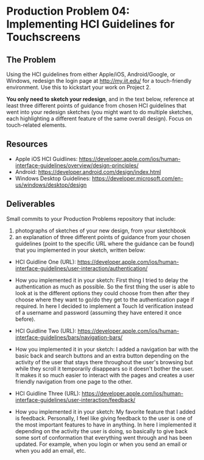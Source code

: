 # Production Problem 04: Implementing HCI Guidelines for Touchscreens

## The Problem

Using the HCI guidelines from either Apple/iOS, Android/Google, or Windows, redesign the login page at
http://my.iit.edu/ for a touch-friendly environment. Use this to kickstart your work on Project 2.

**You only need to sketch your redesign**, and in the text below, reference at least three different
points of guidance from chosen HCI guidelines that went into your redesign sketches (you might
want to do multiple sketches, each highlighting a different feature of the same overall design).
Focus on touch-related elements.

## Resources

* Apple iOS HCI Guidlines:
  https://developer.apple.com/ios/human-interface-guidelines/overview/design-principles/
* Android:
  https://developer.android.com/design/index.html
* Windows Desktop Guidelines:
  https://developer.microsoft.com/en-us/windows/desktop/design

## Deliverables

Small commits to your Production Problems repository that include:

1) photographs of sketches of your new design, from your sketchbook
2) an explanation of three different points of guidance from your chosen guidelines (point to the
   specific URL where the guidance can be found) that you implemented in your sketch, written below:

* HCI Guidline One (URL): https://developer.apple.com/ios/human-interface-guidelines/user-interaction/authentication/
* How you implemented it in your sketch: First thing I tried to delay the authentication as much as possible. So the first thing the user is able to look at is the different options they could choose from then after they choose where they want to go/do they get to the authentication page if required. In here I decided to implement a Touch Id verification instead of a username and password (assuming they have entered it once before).

* HCI Guidline Two (URL): https://developer.apple.com/ios/human-interface-guidelines/bars/navigation-bars/
* How you implemented it in your sketch: I added a navigation bar with the basic back and search buttons and an extra button depending on the activity of the user that stays there throughout the user's browsing but while they scroll it temporarily disappears so it doesn't bother the user. It makes it so much easier to interact with the pages and creates a user friendly navigation from one page to the other.

* HCI Guidline Three (URL): https://developer.apple.com/ios/human-interface-guidelines/user-interaction/feedback/
* How you implemented it in your sketch: My favorite feature that I added is feedback. Personally, I feel like giving feedback to the user is one of the most important features to have in anything. In here I implemented it depending on the activity the user is doing, so basically to give back some sort of conformation that everything went through and has been updated. For example, when you login or when you send an email or when you add an email, etc.
